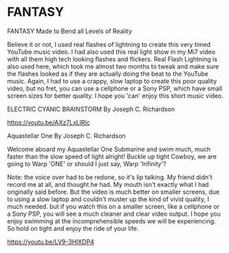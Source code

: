 # FANTASY
FANTASY Made to Bend all Levels of Reality

Believe it or not, I used real flashes of lightning to create this very timed YouTube music video. I had also used this real light show in my Mi7 video with all them high tech looking flashes and flickers. Real Flash Lightning is also used here, which took me almost two months to tweak and make sure the flashes looked as if they are actually doing the beat to the YouTube music. Again, I had to use a crappy, slow laptop to create this poor quality video, but no fret, you can use a cellphone or a Sony PSP, which have small screen sizes for better quality. I hope you 'can' enjoy this short music video.

ELECTRIC CYANIC BRAINSTORM By Joseph C. Richardson

https://youtu.be/AXz7LxLlRlc

Aquastellar One By Joseph C. Richardson

Welcome aboard my Aquastellar One Submarine and swim much, much faster than the slow speed of light alright! Buckle up tight Cowboy, we are going to Warp 'ONE' or should I just say, Warp 'Infinity'?

Note: the voice over had to be redone, so it's lip talking. My friend didn't record me at all, and thought he had. My mouth isn't exactly what I had originally said before. But the video is much better on smaller screens, due to using a slow laptop and couldn't muster up the kind of vivid quality, I much needed. but if you watch this on a smaller screen, like a cellphone or a Sony PSP, you will see a much cleaner and clear video output. I hope you enjoy swimming at the incomprehensible speeds we will be experiencing. So hold on tight and enjoy the ride of your life.

https://youtu.be/LV9-3HlXDP4
